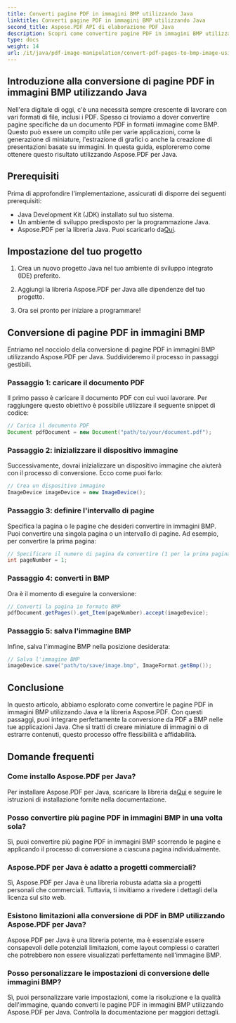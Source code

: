 ```yaml
---
title: Converti pagine PDF in immagini BMP utilizzando Java
linktitle: Converti pagine PDF in immagini BMP utilizzando Java
second_title: Aspose.PDF API di elaborazione PDF Java
description: Scopri come convertire pagine PDF in immagini BMP utilizzando Java con Aspose.PDF per Java. Segui la nostra guida passo passo per una conversione perfetta da PDF a BMP.
type: docs
weight: 14
url: /it/java/pdf-image-manipulation/convert-pdf-pages-to-bmp-image-using-java/
---
```


## Introduzione alla conversione di pagine PDF in immagini BMP utilizzando Java

Nell'era digitale di oggi, c'è una necessità sempre crescente di lavorare con vari formati di file, inclusi i PDF. Spesso ci troviamo a dover convertire pagine specifiche da un documento PDF in formati immagine come BMP. Questo può essere un compito utile per varie applicazioni, come la generazione di miniature, l'estrazione di grafici o anche la creazione di presentazioni basate su immagini. In questa guida, esploreremo come ottenere questo risultato utilizzando Aspose.PDF per Java.

## Prerequisiti

Prima di approfondire l'implementazione, assicurati di disporre dei seguenti prerequisiti:

- Java Development Kit (JDK) installato sul tuo sistema.
- Un ambiente di sviluppo predisposto per la programmazione Java.
-  Aspose.PDF per la libreria Java. Puoi scaricarlo da[Qui](https://releases.aspose.com/pdf/java/).

## Impostazione del tuo progetto

1. Crea un nuovo progetto Java nel tuo ambiente di sviluppo integrato (IDE) preferito.

2. Aggiungi la libreria Aspose.PDF per Java alle dipendenze del tuo progetto.

3. Ora sei pronto per iniziare a programmare!

## Conversione di pagine PDF in immagini BMP

Entriamo nel nocciolo della conversione di pagine PDF in immagini BMP utilizzando Aspose.PDF per Java. Suddivideremo il processo in passaggi gestibili.

### Passaggio 1: caricare il documento PDF

Il primo passo è caricare il documento PDF con cui vuoi lavorare. Per raggiungere questo obiettivo è possibile utilizzare il seguente snippet di codice:

```java
// Carica il documento PDF
Document pdfDocument = new Document("path/to/your/document.pdf");
```

### Passaggio 2: inizializzare il dispositivo immagine

Successivamente, dovrai inizializzare un dispositivo immagine che aiuterà con il processo di conversione. Ecco come puoi farlo:

```java
// Crea un dispositivo immagine
ImageDevice imageDevice = new ImageDevice();
```

### Passaggio 3: definire l'intervallo di pagine

Specifica la pagina o le pagine che desideri convertire in immagini BMP. Puoi convertire una singola pagina o un intervallo di pagine. Ad esempio, per convertire la prima pagina:

```java
// Specificare il numero di pagina da convertire (1 per la prima pagina)
int pageNumber = 1;
```

### Passaggio 4: converti in BMP

Ora è il momento di eseguire la conversione:

```java
// Converti la pagina in formato BMP
pdfDocument.getPages().get_Item(pageNumber).accept(imageDevice);
```

### Passaggio 5: salva l'immagine BMP

Infine, salva l'immagine BMP nella posizione desiderata:

```java
// Salva l'immagine BMP
imageDevice.save("path/to/save/image.bmp", ImageFormat.getBmp());
```

## Conclusione

In questo articolo, abbiamo esplorato come convertire le pagine PDF in immagini BMP utilizzando Java e la libreria Aspose.PDF. Con questi passaggi, puoi integrare perfettamente la conversione da PDF a BMP nelle tue applicazioni Java. Che si tratti di creare miniature di immagini o di estrarre contenuti, questo processo offre flessibilità e affidabilità.

## Domande frequenti

### Come installo Aspose.PDF per Java?

 Per installare Aspose.PDF per Java, scaricare la libreria da[Qui](https://releases.aspose.com/pdf/java/) e seguire le istruzioni di installazione fornite nella documentazione.

### Posso convertire più pagine PDF in immagini BMP in una volta sola?

Sì, puoi convertire più pagine PDF in immagini BMP scorrendo le pagine e applicando il processo di conversione a ciascuna pagina individualmente.

### Aspose.PDF per Java è adatto a progetti commerciali?

Sì, Aspose.PDF per Java è una libreria robusta adatta sia a progetti personali che commerciali. Tuttavia, ti invitiamo a rivedere i dettagli della licenza sul sito web.

### Esistono limitazioni alla conversione di PDF in BMP utilizzando Aspose.PDF per Java?

Aspose.PDF per Java è una libreria potente, ma è essenziale essere consapevoli delle potenziali limitazioni, come layout complessi o caratteri che potrebbero non essere visualizzati perfettamente nell'immagine BMP.

### Posso personalizzare le impostazioni di conversione delle immagini BMP?

Sì, puoi personalizzare varie impostazioni, come la risoluzione e la qualità dell'immagine, quando converti le pagine PDF in immagini BMP utilizzando Aspose.PDF per Java. Controlla la documentazione per maggiori dettagli.